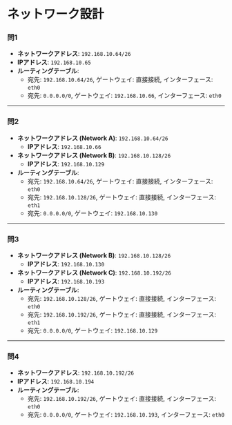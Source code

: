 # ネットワーク設計

### 問1  

* **ネットワークアドレス**: `192.168.10.64/26`
* **IPアドレス**: `192.168.10.65`
* **ルーティングテーブル**:
    * 宛先: `192.168.10.64/26`, ゲートウェイ: 直接接続, インターフェース: `eth0`
    * 宛先: `0.0.0.0/0`, ゲートウェイ: `192.168.10.66`, インターフェース: `eth0`

----

### 問2  

* **ネットワークアドレス (Network A)**: `192.168.10.64/26`
    * **IPアドレス**: `192.168.10.66`
* **ネットワークアドレス (Network B)**: `192.168.10.128/26`
    * **IPアドレス**: `192.168.10.129`
* **ルーティングテーブル**:
    * 宛先: `192.168.10.64/26`, ゲートウェイ: 直接接続, インターフェース: `eth0`
    * 宛先: `192.168.10.128/26`, ゲートウェイ: 直接接続, インターフェース: `eth1`
    * 宛先: `0.0.0.0/0`, ゲートウェイ: `192.168.10.130`

----

### 問3  

* **ネットワークアドレス (Network B)**: `192.168.10.128/26`
    * **IPアドレス**: `192.168.10.130`
* **ネットワークアドレス (Network C)**: `192.168.10.192/26`
    * **IPアドレス**: `192.168.10.193`
* **ルーティングテーブル**:
    * 宛先: `192.168.10.128/26`, ゲートウェイ: 直接接続, インターフェース: `eth0`
    * 宛先: `192.168.10.192/26`, ゲートウェイ: 直接接続, インターフェース: `eth1`
    * 宛先: `0.0.0.0/0`, ゲートウェイ: `192.168.10.129`

----

### 問4 

* **ネットワークアドレス**: `192.168.10.192/26`
* **IPアドレス**: `192.168.10.194`
* **ルーティングテーブル**:
    * 宛先: `192.168.10.192/26`, ゲートウェイ: 直接接続, インターフェース: `eth0`
    * 宛先: `0.0.0.0/0`, ゲートウェイ: `192.168.10.193`, インターフェース: `eth0`


